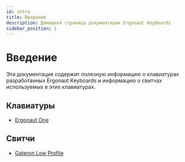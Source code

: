 ```yaml
---
id: intro
title: Введение
description: Домашняя страница документации Ergonaut Keyboards
sidebar_position: 1
---
```


# Введение

Эта документация содержит полезную информацию о клавиатурах разработанных Ergonaut Keyboards и информацию о свитчах используемых в этих клавиатурах.

## Клавиатуры

* [Ergonaut One](./keyboards/ergonaut-one/intro)

## Свитчи

* [Gateron Low Profile](./switches/gateron-low-profile)

